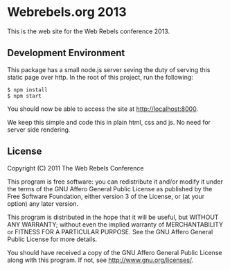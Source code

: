 Webrebels.org 2013
=============

This is the web site for the Web Rebels conference 2013.



Development Environment
-----------------------

This package has a small node.js server seving the duty of serving this
static page over http. In the root of this project, run the following:

    $ npm install
    $ npm start

You should now be able to access the site at [http://localhost:8000](http://localhost:8000).

We keep this simple and code this in plain html, css and js. No need for server side rendering.



License
-------

Copyright (C) 2011 The Web Rebels Conference

This program is free software: you can redistribute it and/or modify
it under the terms of the GNU Affero General Public License as
published by the Free Software Foundation, either version 3 of the
License, or (at your option) any later version.

This program is distributed in the hope that it will be useful,
but WITHOUT ANY WARRANTY; without even the implied warranty of
MERCHANTABILITY or FITNESS FOR A PARTICULAR PURPOSE.  See the
GNU Affero General Public License for more details.

You should have received a copy of the GNU Affero General Public License
along with this program.  If not, see <http://www.gnu.org/licenses/>.